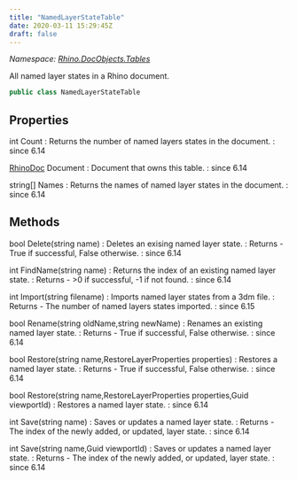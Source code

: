 ```yaml
---
title: "NamedLayerStateTable"
date: 2020-03-11 15:29:45Z
draft: false
---
```


*Namespace: [Rhino.DocObjects.Tables](../)*

All named layer states in a Rhino document.
```cs
public class NamedLayerStateTable
```
## Properties

int Count
: Returns the number of named layers states in the document.
: since 6.14

[RhinoDoc](/rhinocommon/rhino/rhinodoc/) Document
: Document that owns this table.
: since 6.14

string[] Names
: Returns the names of named layer states in the document.
: since 6.14
## Methods

bool Delete(string name)
: Deletes an exising named layer state.
: Returns - True if successful, False otherwise.
: since 6.14

int FindName(string name)
: Returns the index of an existing named layer state.
: Returns - >0 if successful, -1 if not found.
: since 6.14

int Import(string filename)
: Imports named layer states from a 3dm file.
: Returns - The number of named layers states imported.
: since 6.15

bool Rename(string oldName,string newName)
: Renames an existing named layer state.
: Returns - True if successful, False otherwise.
: since 6.14

bool Restore(string name,RestoreLayerProperties properties)
: Restores a named layer state.
: Returns - True if successful, False otherwise.
: since 6.14

bool Restore(string name,RestoreLayerProperties properties,Guid viewportId)
: Restores a named layer state.
: since 6.14

int Save(string name)
: Saves or updates a named layer state.
: Returns - The index of the newly added, or updated, layer state.
: since 6.14

int Save(string name,Guid viewportId)
: Saves or updates a named layer state.
: Returns - The index of the newly added, or updated, layer state.
: since 6.14
